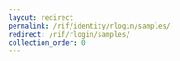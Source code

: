 ```yaml
---
layout: redirect
permalink: /rif/identity/rlogin/samples/
redirect: /rif/rlogin/samples/
collection_order: 0
---
```

